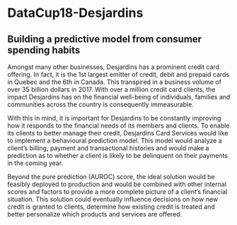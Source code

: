# DataCup18-Desjardins
## Building a predictive model from consumer spending habits

Amongst many other businesses, Desjardins has a prominent credit card offering. In fact, it is the 1st largest emitter of credit, debit and prepaid cards in Quebec and the 6th in Canada. This transpired in a business volume of over 35 billion dollars in 2017. With over a million credit card clients, the impact Desjardins has on the financial well-being of individuals, families and communities across the country is consequently immeasurable.

With this in mind, it is important for Desjardins to be constantly improving how it responds to the financial needs of its members and clients. To enable its clients to better manage their credit, Desjardins Card Services would like to implement a behavioural prediction model. This model would analyze a client’s billing, payment and transactional histories and would make a prediction as to whether a client is likely to be delinquent on their payments in the coming year.

Beyond the pure prediction (AUROC) score, the ideal solution would be feasibly deployed to production and would be combined with other internal scores and factors to provide a more complete picture of a client’s financial situation. This solution could eventually influence decisions on how new credit is granted to clients, determine how existing credit is treated and better personalize which products and services are offered.
